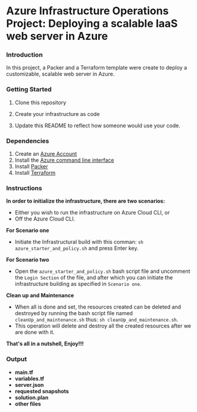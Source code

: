# Azure Infrastructure Operations Project: Deploying a scalable IaaS web server in Azure

### Introduction
In this project, a Packer and a Terraform template were create to deploy a customizable, scalable web server in Azure.

### Getting Started
1. Clone this repository

2. Create your infrastructure as code

3. Update this README to reflect how someone would use your code.

### Dependencies
1. Create an [Azure Account](https://portal.azure.com) 
2. Install the [Azure command line interface](https://docs.microsoft.com/en-us/cli/azure/install-azure-cli?view=azure-cli-latest)
3. Install [Packer](https://www.packer.io/downloads)
4. Install [Terraform](https://www.terraform.io/downloads.html)

### Instructions
**In order to initialize the infrastructure, there are two scenarios:**
- Either you wish to run the infrastructure on Azure Cloud CLI, or
- Off the Azure Cloud CLI.

**For Scenario one**
- Initiate the Infrastructural build with this comman: `sh azure_starter_and_policy.sh` and press Enter key.

**For Scenario two**
- Open the `azure_starter_and_policy.sh` bash script file and uncomment the `Login Section` of the file, and after which you can initiate the infrastructure building as specified in `Scenario one`.

**Clean up and Maintenance**
- When all is done and set, the resources created can be deleted and destroyed by running the bash script file named `cleanUp_and_maintenance.sh` thus: `sh cleanUp_and_maintenance.sh`.
- This operation will delete and destroy all the created resources after we are done with it.

**That's all in a nutshell, Enjoy!!!**

### Output
- **main.tf**
- **variables.tf**
- **server.json**
- **requested snapshots**
- **solution.plan**
- **other files**
